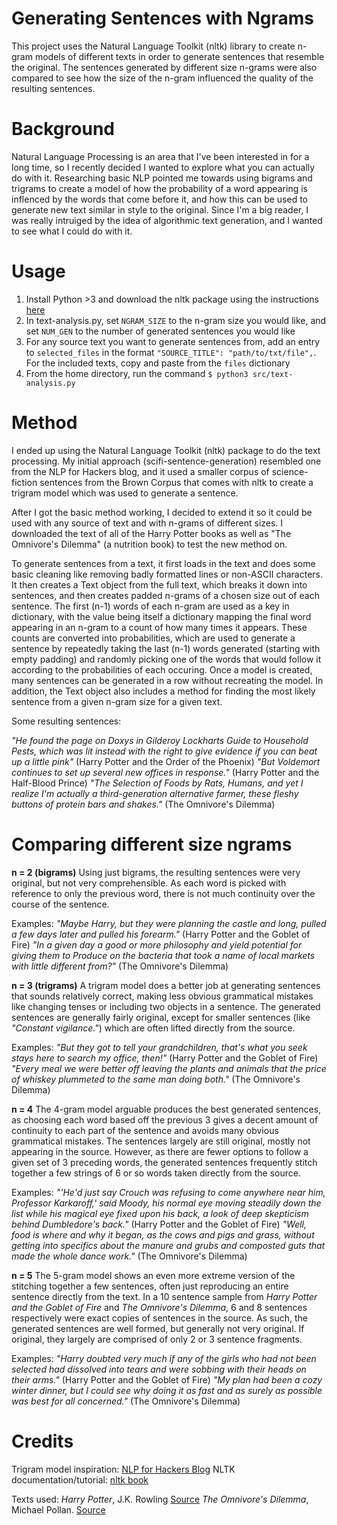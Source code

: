 # Generating Sentences with Ngrams
This project uses the Natural Language Toolkit (nltk) library to create n-gram models of different texts in order to generate sentences that resemble the original. The sentences generated by different size n-grams were also compared to see how the size of the n-gram influenced the quality of the resulting sentences.

# Background
Natural Language Processing is an area that I've been interested in for a long time, so I recently decided I wanted to explore what you can actually do with it. Researching basic NLP pointed me towards using bigrams and trigrams to create a model of how the probability of a word appearing is inflenced by the words that come before it, and how this can be used to generate new text similar in style to the original. Since I'm a big reader, I was really intruiged by the idea of algorithmic text generation, and I wanted to see what I could do with it.

# Usage 
1. Install Python >3 and download the nltk package using the instructions [here](https://www.nltk.org/install.html)
2. In text-analysis.py, set `NGRAM_SIZE` to the n-gram size you would like, and set `NUM_GEN` to the number of generated sentences you would like
3. For any source text you want to generate sentences from, add an entry to `selected_files` in the format `"SOURCE_TITLE": "path/to/txt/file",`. For the included texts, copy and paste from the `files` dictionary
4. From the home directory, run the command `$ python3 src/text-analysis.py`

# Method
I ended up using the Natural Language Toolkit (nltk) package to do the text processing. My initial approach (scifi-sentence-generation) resembled one from the NLP for Hackers blog, and it used a smaller corpus of science-fiction sentences from the Brown Corpus that comes with nltk to create a trigram model which was used to generate a sentence.

After I got the basic method working, I decided to extend it so it could be used with any source of text and with n-grams of different sizes. I downloaded the text of all of the Harry Potter books as well as "The Omnivore's Dilemma" (a nutrition book) to test the new method on.

To generate sentences from a text, it first loads in the text and does some basic cleaning like removing badly formatted lines or non-ASCII characters. It then creates a Text object from the full text, which breaks it down into sentences, and then creates padded n-grams of a chosen size out of each sentence. The first (n-1) words of each n-gram are used as a key in dictionary, with the value being itself a dictionary mapping the final word appearing in an n-gram to a count of how many times it appears. These counts are converted into probabilities, which are used to generate a sentence by repeatedly taking the last (n-1) words generated (starting with empty padding) and randomly picking one of the words that would follow it according to the probabilities of each occuring. Once a model is created, many sentences can be generated in a row without recreating the model. In addition, the Text object also includes a method for finding the most likely sentence from a given n-gram size for a given text.

Some resulting sentences:

*"He found the page on Doxys in Gilderoy Lockharts Guide to Household Pests, which was lit instead with the right to give evidence if you can beat up a little pink"* (Harry Potter and the Order of the Phoenix)
*"But Voldemort continues to set up several new offices in response."* (Harry Potter and the Half-Blood Prince)
*"The Selection of Foods by Rats, Humans, and yet I realize I'm actually a third-generation alternative farmer, these fleshy buttons of protein bars and shakes."* (The Omnivore's Dilemma)

# Comparing different size ngrams

**n = 2 (bigrams)**
Using just bigrams, the resulting sentences were very original, but not very comprehensible. As each word is picked with reference to only the previous word, there is not much continuity over the course of the sentence.

Examples:
*"Maybe Harry, but they were planning the castle and long, pulled a few days later and pulled his forearm."* (Harry Potter and the Goblet of Fire)
*"In a given day a good or more philosophy and yield potential for giving them to Produce on the bacteria that took a name of local markets with little different from?"* (The Omnivore's Dilemma)

**n = 3 (trigrams)**
A trigram model does a better job at generating sentences that sounds relatively correct, making less obvious grammatical mistakes like changing tenses or including two objects in a sentence. The generated sentences are generally fairly original, except for smaller sentences (like *"Constant vigilance."*) which are often lifted directly from the source.

Examples:
*"But they got to tell your grandchildren, that's what you seek stays here to search my office, then!"* (Harry Potter and the Goblet of Fire)
*"Every meal we were better off leaving the plants and animals that the price of whiskey plummeted to the same man doing both."* (The Omnivore's Dilemma)

**n = 4**
The 4-gram model arguable produces the best generated sentences, as choosing each word based off the previous 3 gives a decent amount of continuity to each part of the sentence and avoids many obvious grammatical mistakes. The sentences largely are still original, mostly not appearing in the source. However, as there are fewer options to follow a given set of 3 preceding words, the generated sentences frequently stitch together a few strings of 6 or so words taken directly from the source.

Examples:
*"'He'd just say Crouch was refusing to come anywhere near him, Professor Karkaroff,' said Moody, his normal eye moving steadily down the list while his magical eye fixed upon his back, a look of deep skepticism behind Dumbledore's back."* (Harry Potter and the Goblet of Fire)
*"Well, food is where and why it began, as the cows and pigs and grass, without getting into specifics about the manure and grubs and composted guts that made the whole dance work."* (The Omnivore's Dilemma)

**n = 5**
The 5-gram model shows an even more extreme version of the stitching together a few sentences, often just reproducing an entire sentence directly from the text. In a 10 sentence sample from *Harry Potter and the Goblet of Fire* and *The Omnivore's Dilemma*, 6 and 8 sentences respectively were exact copies of sentences in the source. As such, the generated sentences are well formed, but generally not very original. If original, they largely are comprised of only 2 or 3 sentence fragments.

Examples:
*"Harry doubted very much if any of the girls who had not been selected had dissolved into tears and were sobbing with their heads on their arms."* (Harry Potter and the Goblet of Fire)
*"My plan had been a cozy winter dinner, but I could see why doing it as fast and as surely as possible was best for all concerned."* (The Omnivore's Dilemma)


# Credits
Trigram model inspiration: [NLP for Hackers Blog](https://nlpforhackers.io/language-models/)
NLTK documentation/tutorial: [nltk book](http://www.nltk.org/book/)


Texts used:
*Harry Potter*, J.K. Rowling [Source](http://www.glozman.com/textpages.html)
*The Omnivore's Dilemma*, Michael Pollan. [Source](https://archive.org/stream/Michael_Pollan-The_Omnivores_Dilemma/Michael_Pollan-The_Omnivores_Dilemma_djvu.txt)
